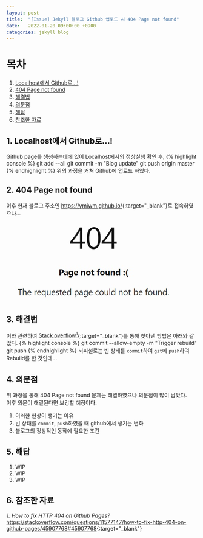 ```yaml
---
layout: post
title:  "[Issue] Jekyll 블로그 Github 업로드 시 404 Page not found"
date:   2022-01-20 09:00:00 +0900
categories: jekyll blog
---
```

# 목차
1. [Localhost에서 Github로...!](#1-localhost에서-github로)
2. [404 Page not found](#2-404-page-not-found)
3. [해결법](#3-해결법)
4. [의문점](#4-의문점)
5. [해답](#5-해답)
6. [참조한 자료](#6-참조한-자료)

## 1. Localhost에서 Github로...!
 Github page를 생성하는데에 있어 Localhost에서의 정상실행 확인 후,
{% highlight console %}
git add --all
git commit -m "Blog update"
git push origin master
{% endhighlight %}
위의 과정을 거쳐 Github에 업로드 하였다.

## 2. 404 Page not found
 이후 현재 블로그 주소인 <https://ymiwm.github.io/>{:target="_blank"}로 접속하였으나...  
![404 Error](/assets/images/2022/01/20/404_Error.jpg)

## 3. 해결법
 이와 관련하여 [Stack overflow<sup>1</sup>](https://stackoverflow.com/questions/11577147/how-to-fix-http-404-on-github-pages/45907768#45907768){:target="_blank"}를 통해 찾아낸 방법은 아래와 같았다.
{% highlight console %}
git commit --allow-empty -m "Trigger rebuild"
git push
{% endhighlight %}
뇌피셜로는 빈 상태를 `commit`하여 `git`에 `push`하여 Rebuild를 한 것인데...

## 4. 의문점
 위 과정을 통해 404 Page not found 문제는 해결하였으나 의문점이 많이 남았다.  
이후 의문이 해결된다면 보강할 예정이다.

 1. 이러한 현상이 생기는 이유
 2. 빈 상태를 `commit`, `push`하였을 때 github에서 생기는 변화
 3. 블로그의 정상적인 동작에 필요한 조건

## 5. 해답
 1. WIP
 2. WIP
 3. WIP

## 6. 참조한 자료
*1. How to fix HTTP 404 on Github Pages?*  
<https://stackoverflow.com/questions/11577147/how-to-fix-http-404-on-github-pages/45907768#45907768>{:target="_blank"}